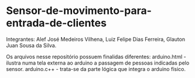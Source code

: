 # Sensor-de-movimento-para-entrada-de-clientes
Integrantes: Alef José Medeiros Vilhena, Luiz Felipe Dias Ferreira, Glauton Juan Sousa da Silva.

Os arquivos nesse repositório possuem finalidas diferentes:
arduino.html - ilustra numa tela externa ao arduino a passagem de pessoas indicadas pelo sensor.
arduino.c++ - trata-se da parte lógica que integra o arduino físico.

